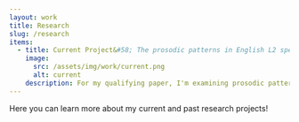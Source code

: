 ```yaml
---
layout: work
title: Research
slug: /research
items:
  - title: Current Project&#58; The prosodic patterns in English L2 speech by Korean speakers
    image:
      src: /assets/img/work/current.png
      alt: current
    description: For my qualifying paper, I'm examining prosodic patterns exhibited by Korean L2 speakers of English compared to those of English natives. English and Korean are prosodically different languages, so I'm expecting distinct patterns to arise for the Korean L2 speakers from their L1 influence. It will be interesting to see how certain prosodic features are transferred from the speakers' L1 and how such transfer may differ individually. 
---
```


Here you can learn more about my current and past research projects! 
<br />
<br />
